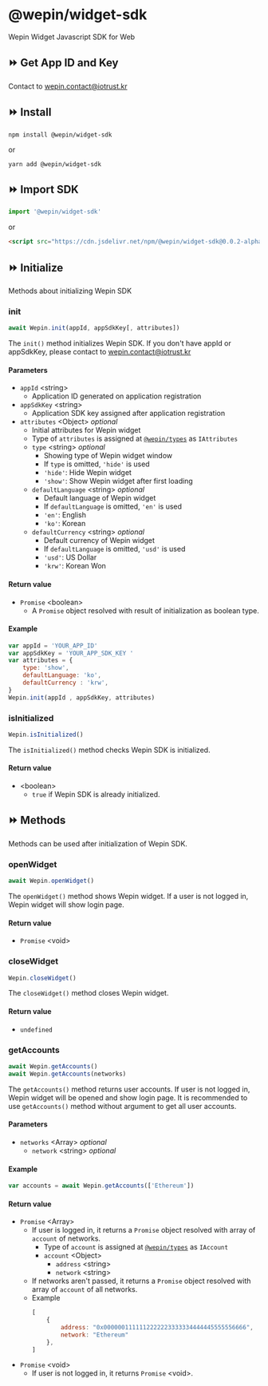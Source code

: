 # @wepin/widget-sdk
Wepin Widget Javascript SDK for Web

## :fast_forward: Get App ID and Key 
Contact to wepin.contact@iotrust.kr
## :fast_forward: Install
```
npm install @wepin/widget-sdk
```
or
```
yarn add @wepin/widget-sdk
```
## :fast_forward: Import SDK
```javascript
import '@wepin/widget-sdk'
```
or
```html
<script src="https://cdn.jsdelivr.net/npm/@wepin/widget-sdk@0.0.2-alpha/dist/wepin-widget-sdk.js" defer async></script>
```

## :fast_forward: Initialize 
Methods about initializing Wepin SDK
### init
```javascript
await Wepin.init(appId, appSdkKey[, attributes])
```
The `init()` method initializes Wepin SDK. If you don't have appId or appSdkKey, please contact to wepin.contact@iotrust.kr
#### Parameters
- `appId` \<string>
  - Application ID generated on application registration
- `appSdkKey` \<string>
  - Application SDK key assigned after application registration
- `attributes` \<Object> *optional*
  - Initial attributes for Wepin widget
  - Type of `attributes` is assigned at [`@wepin/types`](https://github.com/WepinWallet/wepin-js-sdk-types) as `IAttributes`
  - `type` \<string> *optional*
    - Showing type of Wepin widget window
    - If `type` is omitted, `'hide'` is used
    - `'hide'`: Hide Wepin widget
    - `'show'`: Show Wepin widget after first loading
  - `defaultLanguage` \<string> *optional*
    - Default language of Wepin widget
    - If `defaultLanguage` is omitted, `'en'` is used
    - `'en'`: English
    - `'ko'`: Korean
  - `defaultCurrency` \<string> *optional*
    - Default currency of Wepin widget
    - If `defaultLanguage` is omitted, `'usd'` is used
    - `'usd'`: US Dollar
    - `'krw'`: Korean Won
#### Return value
- `Promise` \<boolean>
  - A `Promise` object resolved with result of initialization as boolean type.
#### Example
```javascript
var appId = 'YOUR_APP_ID'
var appSdkKey = 'YOUR_APP_SDK_KEY '
var attributes = {
	type: 'show',
	defaultLanguage: 'ko',
	defaultCurrency : 'krw',
}
Wepin.init(appId , appSdkKey, attributes)
```

### isInitialized
```javascript
Wepin.isInitialized()
```
The `isInitialized()` method checks Wepin SDK is initialized.

#### Return value
- \<boolean>
  - `true` if Wepin SDK is already initialized.

## :fast_forward: Methods
Methods can be used after initialization of Wepin SDK.
### openWidget
```javascript
await Wepin.openWidget()
```
The `openWidget()` method shows Wepin widget. If a user is not logged in, Wepin widget will show login page. 
#### Return value
- `Promise` \<void>

### closeWidget
```javascript
Wepin.closeWidget()
```
The `closeWidget()` method closes Wepin widget.
#### Return value
- `undefined`

### getAccounts
```javascript
await Wepin.getAccounts()
await Wepin.getAccounts(networks)
```
The `getAccounts()` method returns user accounts. If user is not logged in, Wepin widget will be opened and show login page. It is recommended to use `getAccounts()` method without argument to get all user accounts.
#### Parameters
- `networks` \<Array> *optional*
  - `network` \<string> *optional*
#### Example
```javascript
var accounts = await Wepin.getAccounts(['Ethereum'])
```
#### Return value
- `Promise` \<Array>
  - If user is logged in, it returns a `Promise` object resolved with array of `account` of networks.
    - Type of `account` is assigned at [`@wepin/types`](https://github.com/WepinWallet/wepin-js-sdk-types) as `IAccount`
    - `account` \<Object>
      - `address` \<string>
      - `network` \<string>
  - If networks aren't passed, it returns a `Promise` object resolved with array of `account` of all networks.
  - Example
    ```javascript
    [
	    {
		    address: "0x0000001111112222223333334444445555556666",
		    network: "Ethereum"
	    },
    ]
    ```
- `Promise` \<void>
  - If user is not logged in, it returns `Promise` \<void>.

